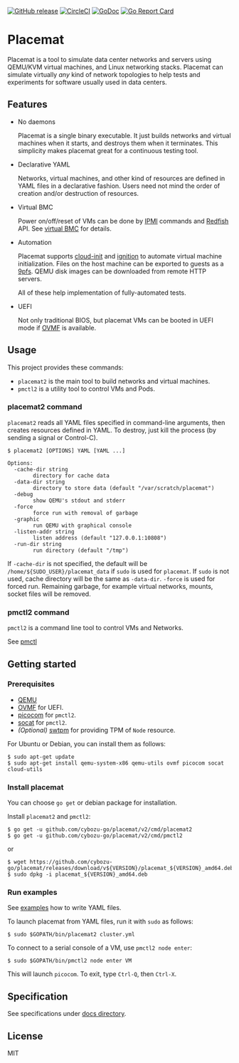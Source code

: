 [![GitHub release](https://img.shields.io/github/release/cybozu-go/placemat.svg?maxAge=60)][releases]
[![CircleCI](https://circleci.com/gh/cybozu-go/placemat.svg?style=svg)](https://circleci.com/gh/cybozu-go/placemat)
[![GoDoc](https://godoc.org/github.com/cybozu-go/placemat?status.svg)][godoc]
[![Go Report Card](https://goreportcard.com/badge/github.com/cybozu-go/placemat)](https://goreportcard.com/report/github.com/cybozu-go/placemat)

Placemat
========

Placemat is a tool to simulate data center networks and servers using
QEMU/KVM virtual machines, and Linux networking stacks.  Placemat can simulate
virtually *any* kind of network topologies to help tests and experiments for software
usually used in data centers.

Features
--------

* No daemons

    Placemat is a single binary executable.  It just builds networks and
    virtual machines when it starts, and destroys them when it terminates.
    This simplicity makes placemat great for a continuous testing tool.

* Declarative YAML

    Networks, virtual machines, and other kind of resources are defined
    in YAML files in a declarative fashion.  Users need not mind the order
    of creation and/or destruction of resources.

* Virtual BMC

    Power on/off/reset of VMs can be done by [IPMI][] commands and [Redfish][] API.
    See [virtual BMC](docs/virtual_bmc.md) for details.

* Automation

    Placemat supports [cloud-init][] and [ignition][] to automate
    virtual machine initialization.  Files on the host machine can be
    exported to guests as a [9pfs](https://wiki.qemu.org/Documentation/9psetup).
    QEMU disk images can be downloaded from remote HTTP servers.

    All of these help implementation of fully-automated tests.

* UEFI

    Not only traditional BIOS, but placemat VMs can be booted in UEFI
    mode if [OVMF][] is available.

Usage
-----

This project provides these commands:

* `placemat2` is the main tool to build networks and virtual machines.
* `pmctl2` is a utility tool to control VMs and Pods.

### placemat2 command

`placemat2` reads all YAML files specified in command-line arguments,
then creates resources defined in YAML.  To destroy, just kill the
process (by sending a signal or Control-C).

```console
$ placemat2 [OPTIONS] YAML [YAML ...]

Options:
  -cache-dir string
        directory for cache data
  -data-dir string
        directory to store data (default "/var/scratch/placemat")
  -debug
        show QEMU's stdout and stderr
  -force
        force run with removal of garbage
  -graphic
        run QEMU with graphical console
  -listen-addr string
        listen address (default "127.0.0.1:10808")
  -run-dir string
        run directory (default "/tmp")
```

If `-cache-dir` is not specified, the default will be `/home/${SUDO_USER}/placemat_data`
if `sudo` is used for `placemat`.  If `sudo` is not used, cache directory will be
the same as `-data-dir`.
`-force` is used for forced run. Remaining garbage, for example virtual networks, mounts, socket files will be removed.

### pmctl2 command

`pmctl2` is a command line tool to control VMs and Networks.

See [pmctl](docs/pmctl.md)

Getting started
---------------

### Prerequisites

- [QEMU][]
- [OVMF][] for UEFI.
- [picocom](https://github.com/npat-efault/picocom) for `pmctl2`.
- [socat](http://www.dest-unreach.org/socat/) for `pmctl2`.
- *(Optional)* [swtpm](https://github.com/stefanberger/swtpm) for providing TPM of `Node` resource.

For Ubuntu or Debian, you can install them as follows:

```console
$ sudo apt-get update
$ sudo apt-get install qemu-system-x86 qemu-utils ovmf picocom socat cloud-utils
```

### Install placemat

You can choose `go get` or debian package for installation.

Install `placemat2` and `pmctl2`:

```console
$ go get -u github.com/cybozu-go/placemat/v2/cmd/placemat2
$ go get -u github.com/cybozu-go/placemat/v2/cmd/pmctl2
```

or

```console
$ wget https://github.com/cybozu-go/placemat/releases/download/v${VERSION}/placemat_${VERSION}_amd64.deb
$ sudo dpkg -i placemat_${VERSION}_amd64.deb
```

### Run examples

See [examples](examples) how to write YAML files.

To launch placemat from YAML files, run it with `sudo` as follows:

```console
$ sudo $GOPATH/bin/placemat2 cluster.yml
```

To connect to a serial console of a VM, use `pmctl2 node enter`:

```console
$ sudo $GOPATH/bin/pmctl2 node enter VM
```

This will launch `picocom`.  To exit, type `Ctrl-Q`, then `Ctrl-X`.

Specification
-------------

See specifications under [docs directory](docs/).

License
-------

MIT

[releases]: https://github.com/cybozu-go/placemat/releases
[godoc]: https://godoc.org/github.com/cybozu-go/placemat
[cloud-init]: http://cloudinit.readthedocs.io/en/latest/index.html
[ignition]: https://coreos.com/ignition/docs/latest/
[QEMU]: https://www.qemu.org/
[OVMF]: https://github.com/tianocore/tianocore.github.io/wiki/OVMF
[IPMI]: https://en.wikipedia.org/wiki/Intelligent_Platform_Management_Interface
[Redfish]: https://www.dmtf.org/standards/redfish
